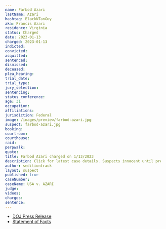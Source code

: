 ```yaml
---
name: Farbod Azari
lastName: Azari
hashtag: BlackNTanGuy
aka: Francis Azari
residence: Virginia
status: Charged
date: 2023-01-13
charged: 2023-01-13
indicted:
convicted:
acquitted:
sentenced:
dismissed:
deceased:
plea_hearing:
trial_date:
trial_type:
jury_selection:
sentencing:
status_conference:
age: 31
occupation:
affiliations:
jurisdiction: Federal
image: /images/preview/farbod-azari.jpg
suspect: farbod-azari.jpg
booking:
courtroom:
courthouse:
raid:
perpwalk:
quote:
title: Farbod Azari charged on 1/13/2023
description: Click for latest case details. Suspects innocent until proven guilty.
author: seditiontrack
layout: suspect
published: true
caseNumber: 
caseName: USA v. AZARI
judge:
videos:
charges:
sentence:
---
```

- [DOJ Press Release](https://www.justice.gov/usao-dc/pr/virginia-father-and-son-arrested-felony-charges-actions-during-jan-6-capitol-breach)
- [Statement of Facts](https://storage.courtlistener.com/recap/gov.uscourts.dcd.251094/gov.uscourts.dcd.251094.1.1.pdf)
